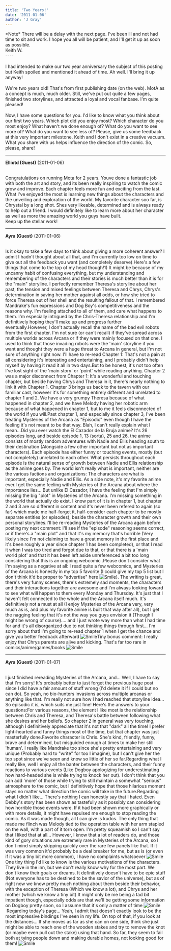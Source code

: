 ```yaml
---
title: 'Two Years!'
date: '2011-01-06'
author: 'J Gray'
---
```


<div>*Note* There will be a delay with the next page. I've been ill and not had time to sit and work. I hope you all will be patient, and I'll get it up as soon as possible.</div><div>Keith W.</div><div>----</div><div><br></div>I had intended to make our two year anniversary the subject of this posting but Keith spoiled and mentioned it ahead of time. Ah well. I'll bring it up anyway!<br><br>We're two years old! That's from first publishing date (on the web). MotA as a concept is much, much older. Still, we've put out quite a few pages, finished two storylines, and attracted a loyal and vocal fanbase. I'm quite pleased!<br><br>Now, I have some questions for you. I'd like to know what you think about our first two years. Which plot did you enjoy most? Which character do you most enjoy? What haven't we done enough of? What do you want to see more of? What do you want to see less of? Please, give us some feedback at this very important milestone. Keith and I don't exist in a creative vacuum. What you share with us helps influence the direction of the comic. So, please, share!<br>

---
**Elliotd (Guest)** (2011-01-06)

<br> Congratulations on running Mota for 2 years. Youve done a fantastic job with both the art and story, and its been really inspiring to watch the comic grow and improve. Each chapter feels more fun and exciting from the last.<br>What I've enjoyed the most is learning new things about the characters and the unveiling and exploration of the world. My favorite character soo far, is Chrystal by a long shot. Shes very likeable, determined and is always ready to help out a friend. I would definitely like to learn more about her character as well as more the amazing world you guys have built.<br>Keep up the stellar work!<br>

---
**Ayra (Guest)** (2011-01-06)

<br>Is it okay to take a few days to think about giving a more coherent answer? I admit I hadn't thought about all that, and I'm currently too&nbsp;low on time to give out all the feedback you want (and completely deserve).Here's a few things that come to the top of my head though!1) It might be because of my uncanny habit of confusing everything, but my understanding and remembering of the characters and their stories is much better than it is for the "main" storyline. I perfectly remember Theresa's storyline about her past, the tension and mixed feelings between Theresa and Chrys, Chrys's determination in saving her mother against all odds, or how she tried to force Theresa out of her shell and the resulting fallout of that. I remembered Mandrake's fun expressions and Dog Boy's competitiveness and the reasons why. I'm feeling attached to all of them, and care what happens to them. I'm especially intrigued by the Chris-Theresa relationship and I'm definitively hoping they'll make up and progress further eventually.However,&nbsp;I don't actually recall the name of the bad evil robots from the first chapter. I'm not sure (or can't recall) if they've spread across multiple worlds across Arcana or if they were mainly focused on that one. I used to think that those invading robots were the 'main' storyline if you want and thought they were a huge threat to Arcana in general, but I'm not sure of anything right now. I'll have to re-read Chapter 1: That's not a pain at all considering it's interesting and entertaining, and I probably didn't help myself by having it read it all in two days.But to be honest, it's not too often I've lost sight of the 'main&nbsp;story' or 'point'&nbsp;while reading anything. Chapter 2 was a major disconnect from Chapter 1: It's a wonderful and touching chapter, but beside having Chrys and Theresa in it, there's nearly nothing to link it with Chapter 1. Chapter 3 brings us back to the tavern with our familiar cast, however it's for something entirely different and unrelated to chapter 1 and 2. We have a very grumpy Theresa because of what happened in chapter 2, and we have Melody having her robotic arm because of what happened in chapter 1, but to me it feels disconnected of the world if you will.Past chapter 1, and especially since&nbsp;chapter 3,&nbsp;I've been treating Mysteries of the Arcana as "Episodic" even though I have the feeling it's not meant to be that way. Blah, I can't really explain what I mean...Did you ever watch the El Cazador de la Bruja anime? It's 26 episodes long, and beside episode 1, 13 (sorta), 25 and 26, the anime consists of mostly random adventures with Nadie and Ellis heading south to their destination (Alongside a few other important but not as important characters). Each episode has either funny or touching events, mostly&nbsp;(but not completely)&nbsp;unrelated to each other. What persists throughout each episode is the natural sense of growth between Nadie and Ellis relationship as the anime goes by. The world isn't really what is important, neither are the various factions and organizations: The characters are what is important, especially Nadie and Ellis.&nbsp;As a side note, it's my favorite anime ever.I get the same feeling with Mysteries of the Arcana about where the importance lies... But unlike El Cazador, I have the feeling that I'm simply missing the big "plot" in Mysteries of the Arcana. I'm missing something in the world that actually do exist. I know part of it is in chapter 1, but chapter 2 and 3 are so different in content and it's never been refered to again (so far) which made me half-forget it, half-consider each chapter to be mostly separate entities (or episodes), beside the character growth and their own personal storylines.I'll be re-reading Mysteries of the Arcana again before posting my next comment: I'll see if the "episode" reasoning seems correct, or if there's a "main&nbsp;plot" and that&nbsp;it's my memory that's horrible (Very likely&nbsp;since I'm not claiming to have a great memory in the first place&nbsp;and it's been&nbsp;roughly a year&nbsp;since chapter 1 has&nbsp;been completed), or that I read it when I was too tired and forgot due to that, or&nbsp;that there is a 'main world&nbsp;plot' and that it has&nbsp;been&nbsp;left aside unreferenced a bit too long considering that&nbsp;this is an ongoing&nbsp;webcomic .Please don't consider what I'm saying as a negative at all: I read quite a few webcomics, and Mysteries of the Arcana is honestly in my top 5 favorite (I could give my top 5 list but&nbsp;I don't think it'd be proper to "advertise" here <img src="/smilies/smile.gif" alt="Smile" border="0">). The writing is great, there's very funny scenes, there's extremely sad moments, the characters and their interactions together are awesome and I'm always looking foward to see what will happen to them every Monday and Thursday. It's just that I haven't felt connected to the whole and the Arcana itself much. It's definitively not a must at all (I enjoy Mysteries of the Arcana very, very much as is, and plus my favorite anime is built that way after all), but I get the nagging feeling that it's not the way you guys envision it (Though I might be wrong of course).... and I just wrote way&nbsp;more than what I had time for and it's all disorganized due to not thinking things through first... I'm sorry about that! I'm going to re-read chapter 1 when I get the chance and give you better feedback afterward <img src="/smilies/smile.gif" alt="Smile" border="0">Tiny bonus comment: I really enjoy that Chrys parents are alive and kicking. That's far too rare in comics/anime/games/books <img src="/smilies/smile.gif" alt="Smile" border="0">

---
**Ayra (Guest)** (2011-01-07)

<br>I just finished rereading Mysteries of the Arcana, and... Well, I have to say that I'm sorry! It's probably better to just forget the previous huge post since I did have a fair amount of stuff wrong (I'd delete it if I could but no can do). So yeah, no bio-hunters invasions across multiple arcanas or anything like that. I'm really not sure how I had reached that storyline idea... So episodic it is, which suits me just fine! Here's the answers to your questions:For various reasons, the&nbsp;element I like most is the relationship between Chris and Theresa, and Theresa's battle between following what she desires and her beliefs. So chapter 2 in general was very touching, although I definitively appreciate that it's not that "dark" all the time! I prefer light-hearted and funny things most of the time, but that chapter was just masterfully done.Favorite character is Chris. She's kind, friendly, funny, brave and determined, but misguided enough at times to make her still 'human'. I really like Mandrake too since she's pretty entertaining and very unique (Probably hard to "write" for too&nbsp;I imagine), but I can't give her the top spot since we've seen&nbsp;and know so little of her so far.Regarding what I really like, well I enjoy all the banter between the characters, and their funny reactions to various events (Like Dogboy apologizing for underestimating how hard-headed she is while trying to knock her out). I don't think that you can add 'more' of those while trying to still maintain a somewhat "serious" atmosphere to the comic, but I definitively hope that those hilarious moment stays no matter what direction the comic will take in the future.Regarding what I didn't like... There's nothing I can honestly say that I hated. Even Debby's story has been shown as tastefully as it possibly can considering how horrible those&nbsp;events were. If it had been shown more graphically or with more details, it might have repulsed me enough to stop reading the comic. As it was made though, all I can give is kudos. The only thing that made me flinch was Melody tied to the operation table with her arm stapled on the wall, with a part of it torn open. I'm pretty squeamish so&nbsp;I can't say that I liked that at all... However, I know that a lot of readers do, and those kind of gory situations are extremely rare in Mysteries of the Arcana, so I don't mind simply skipping quickly&nbsp;over the rare few panels like that. If it was very common it'd probably be a deal breaker for me, but as is (or even if it was a tiny bit&nbsp;more common), I have&nbsp;no complaints whatsoever <img src="/smilies/smile.gif" alt="Smile" border="0">One tiny thing I'd like to know is the various motivations of the characters. They live in the inn, but we don't really know why for the most part. We don't know their goals or dreams. It definitively doesn't have to be epic stuff (Not everyone has to be destined to be the savior of the universe), but as of right now we know pretty much nothing about them&nbsp;beside their behavior, with the exception of Theresa (Which we know a lot), and Chrys and her mother (which we know a tiny bit).It might only be me being a tad bit impatient though, especially odds are that we'll be getting some information on Dogboy pretty soon, so I assume that it's only a matter of time <img src="/smilies/smile.gif" alt="Smile" border="0">&nbsp;Regarding today's page... Yeah, I admit that doesn't exactly look to be the most impressive bindings I've seen in my life. On top of that, if you look at the distances... If she moves as far as she can on one side,&nbsp;think she just might be able to reach one of the wooden stakes and try to remove the knot (or maybe even pull out the stake) using that hand. So far, they seem to fail both at tying people down and making durable homes, not looking good for them! <img src="/smilies/smile.gif" alt="Smile" border="0">

